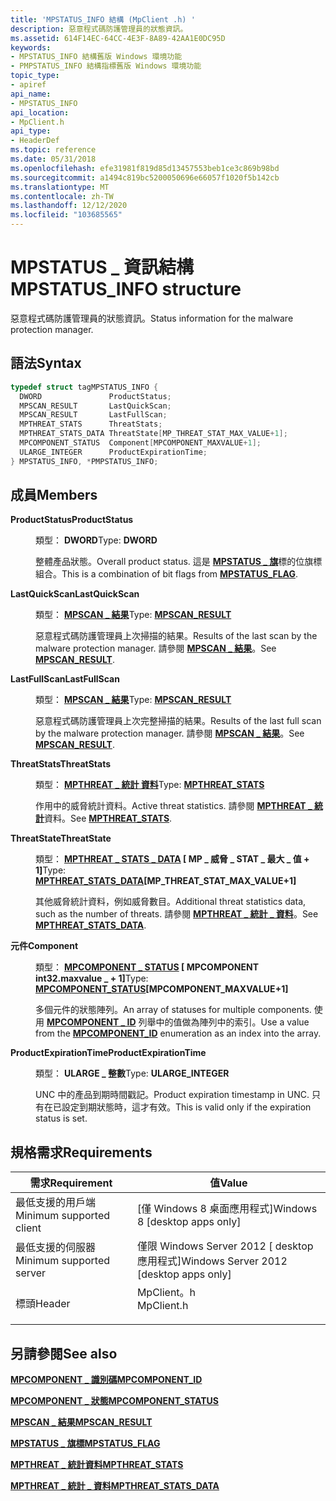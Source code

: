 ```yaml
---
title: 'MPSTATUS_INFO 結構 (MpClient .h) '
description: 惡意程式碼防護管理員的狀態資訊。
ms.assetid: 614F14EC-64CC-4E3F-8A89-42AA1E0DC95D
keywords:
- MPSTATUS_INFO 結構舊版 Windows 環境功能
- PMPSTATUS_INFO 結構指標舊版 Windows 環境功能
topic_type:
- apiref
api_name:
- MPSTATUS_INFO
api_location:
- MpClient.h
api_type:
- HeaderDef
ms.topic: reference
ms.date: 05/31/2018
ms.openlocfilehash: efe31981f819d85d13457553beb1ce3c869b98bd
ms.sourcegitcommit: a1494c819bc5200050696e66057f1020f5b142cb
ms.translationtype: MT
ms.contentlocale: zh-TW
ms.lasthandoff: 12/12/2020
ms.locfileid: "103685565"
---
```

# <a name="mpstatus_info-structure"></a><span data-ttu-id="04644-105">MPSTATUS \_ 資訊結構</span><span class="sxs-lookup"><span data-stu-id="04644-105">MPSTATUS\_INFO structure</span></span>

<span data-ttu-id="04644-106">惡意程式碼防護管理員的狀態資訊。</span><span class="sxs-lookup"><span data-stu-id="04644-106">Status information for the malware protection manager.</span></span>

## <a name="syntax"></a><span data-ttu-id="04644-107">語法</span><span class="sxs-lookup"><span data-stu-id="04644-107">Syntax</span></span>


```C++
typedef struct tagMPSTATUS_INFO {
  DWORD               ProductStatus;
  MPSCAN_RESULT       LastQuickScan;
  MPSCAN_RESULT       LastFullScan;
  MPTHREAT_STATS      ThreatStats;
  MPTHREAT_STATS_DATA ThreatState[MP_THREAT_STAT_MAX_VALUE+1];
  MPCOMPONENT_STATUS  Component[MPCOMPONENT_MAXVALUE+1];
  ULARGE_INTEGER      ProductExpirationTime;
} MPSTATUS_INFO, *PMPSTATUS_INFO;
```



## <a name="members"></a><span data-ttu-id="04644-108">成員</span><span class="sxs-lookup"><span data-stu-id="04644-108">Members</span></span>

<dl> <dt>

<span data-ttu-id="04644-109">**ProductStatus**</span><span class="sxs-lookup"><span data-stu-id="04644-109">**ProductStatus**</span></span>
</dt> <dd>

<span data-ttu-id="04644-110">類型： **DWORD**</span><span class="sxs-lookup"><span data-stu-id="04644-110">Type: **DWORD**</span></span>

</dd> <dd>

<span data-ttu-id="04644-111">整體產品狀態。</span><span class="sxs-lookup"><span data-stu-id="04644-111">Overall product status.</span></span> <span data-ttu-id="04644-112">這是 [**MPSTATUS \_ 旗**](mpstatus-flag.md)標的位旗標組合。</span><span class="sxs-lookup"><span data-stu-id="04644-112">This is a combination of bit flags from [**MPSTATUS\_FLAG**](mpstatus-flag.md).</span></span>

</dd> <dt>

<span data-ttu-id="04644-113">**LastQuickScan**</span><span class="sxs-lookup"><span data-stu-id="04644-113">**LastQuickScan**</span></span>
</dt> <dd>

<span data-ttu-id="04644-114">類型： **[ **MPSCAN \_ 結果**](mpscan-result.md)**</span><span class="sxs-lookup"><span data-stu-id="04644-114">Type: **[**MPSCAN\_RESULT**](mpscan-result.md)**</span></span>

</dd> <dd>

<span data-ttu-id="04644-115">惡意程式碼防護管理員上次掃描的結果。</span><span class="sxs-lookup"><span data-stu-id="04644-115">Results of the last scan by the malware protection manager.</span></span> <span data-ttu-id="04644-116">請參閱 [**MPSCAN \_ 結果**](mpscan-result.md)。</span><span class="sxs-lookup"><span data-stu-id="04644-116">See [**MPSCAN\_RESULT**](mpscan-result.md).</span></span>

</dd> <dt>

<span data-ttu-id="04644-117">**LastFullScan**</span><span class="sxs-lookup"><span data-stu-id="04644-117">**LastFullScan**</span></span>
</dt> <dd>

<span data-ttu-id="04644-118">類型： **[ **MPSCAN \_ 結果**](mpscan-result.md)**</span><span class="sxs-lookup"><span data-stu-id="04644-118">Type: **[**MPSCAN\_RESULT**](mpscan-result.md)**</span></span>

</dd> <dd>

<span data-ttu-id="04644-119">惡意程式碼防護管理員上次完整掃描的結果。</span><span class="sxs-lookup"><span data-stu-id="04644-119">Results of the last full scan by the malware protection manager.</span></span> <span data-ttu-id="04644-120">請參閱 [**MPSCAN \_ 結果**](mpscan-result.md)。</span><span class="sxs-lookup"><span data-stu-id="04644-120">See [**MPSCAN\_RESULT**](mpscan-result.md).</span></span>

</dd> <dt>

<span data-ttu-id="04644-121">**ThreatStats**</span><span class="sxs-lookup"><span data-stu-id="04644-121">**ThreatStats**</span></span>
</dt> <dd>

<span data-ttu-id="04644-122">類型： **[ **MPTHREAT \_ 統計** 資料](mpthreat-stats.md)**</span><span class="sxs-lookup"><span data-stu-id="04644-122">Type: **[**MPTHREAT\_STATS**](mpthreat-stats.md)**</span></span>

</dd> <dd>

<span data-ttu-id="04644-123">作用中的威脅統計資料。</span><span class="sxs-lookup"><span data-stu-id="04644-123">Active threat statistics.</span></span> <span data-ttu-id="04644-124">請參閱 [**MPTHREAT \_ 統計**](mpthreat-stats.md)資料。</span><span class="sxs-lookup"><span data-stu-id="04644-124">See [**MPTHREAT\_STATS**](mpthreat-stats.md).</span></span>

</dd> <dt>

<span data-ttu-id="04644-125">**ThreatState**</span><span class="sxs-lookup"><span data-stu-id="04644-125">**ThreatState**</span></span>
</dt> <dd>

<span data-ttu-id="04644-126">類型： **[**MPTHREAT \_ STATS \_ DATA**](mpthreat-stats-data.md) \[ MP \_ 威脅 \_ STAT \_ 最大 \_ 值 + 1\]**</span><span class="sxs-lookup"><span data-stu-id="04644-126">Type: **[**MPTHREAT\_STATS\_DATA**](mpthreat-stats-data.md)\[MP\_THREAT\_STAT\_MAX\_VALUE+1\]**</span></span>

</dd> <dd>

<span data-ttu-id="04644-127">其他威脅統計資料，例如威脅數目。</span><span class="sxs-lookup"><span data-stu-id="04644-127">Additional threat statistics data, such as the number of threats.</span></span> <span data-ttu-id="04644-128">請參閱 [**MPTHREAT \_ 統計 \_ 資料**](mpthreat-stats-data.md)。</span><span class="sxs-lookup"><span data-stu-id="04644-128">See [**MPTHREAT\_STATS\_DATA**](mpthreat-stats-data.md).</span></span>

</dd> <dt>

<span data-ttu-id="04644-129">**元件**</span><span class="sxs-lookup"><span data-stu-id="04644-129">**Component**</span></span>
</dt> <dd>

<span data-ttu-id="04644-130">類型： **[**MPCOMPONENT \_ STATUS**](mpcomponent-status.md) \[ MPCOMPONENT int32.maxvalue \_ + 1\]**</span><span class="sxs-lookup"><span data-stu-id="04644-130">Type: **[**MPCOMPONENT\_STATUS**](mpcomponent-status.md)\[MPCOMPONENT\_MAXVALUE+1\]**</span></span>

</dd> <dd>

<span data-ttu-id="04644-131">多個元件的狀態陣列。</span><span class="sxs-lookup"><span data-stu-id="04644-131">An array of statuses for multiple components.</span></span> <span data-ttu-id="04644-132">使用 [**MPCOMPONENT \_ ID**](mpcomponent-id.md) 列舉中的值做為陣列中的索引。</span><span class="sxs-lookup"><span data-stu-id="04644-132">Use a value from the [**MPCOMPONENT\_ID**](mpcomponent-id.md) enumeration as an index into the array.</span></span>

</dd> <dt>

<span data-ttu-id="04644-133">**ProductExpirationTime**</span><span class="sxs-lookup"><span data-stu-id="04644-133">**ProductExpirationTime**</span></span>
</dt> <dd>

<span data-ttu-id="04644-134">類型： **ULARGE \_ 整數**</span><span class="sxs-lookup"><span data-stu-id="04644-134">Type: **ULARGE\_INTEGER**</span></span>

</dd> <dd>

<span data-ttu-id="04644-135">UNC 中的產品到期時間戳記。</span><span class="sxs-lookup"><span data-stu-id="04644-135">Product expiration timestamp in UNC.</span></span> <span data-ttu-id="04644-136">只有在已設定到期狀態時，這才有效。</span><span class="sxs-lookup"><span data-stu-id="04644-136">This is valid only if the expiration status is set.</span></span>

</dd> </dl>

## <a name="requirements"></a><span data-ttu-id="04644-137">規格需求</span><span class="sxs-lookup"><span data-stu-id="04644-137">Requirements</span></span>



| <span data-ttu-id="04644-138">需求</span><span class="sxs-lookup"><span data-stu-id="04644-138">Requirement</span></span> | <span data-ttu-id="04644-139">值</span><span class="sxs-lookup"><span data-stu-id="04644-139">Value</span></span> |
|-------------------------------------|---------------------------------------------------------------------------------------|
| <span data-ttu-id="04644-140">最低支援的用戶端</span><span class="sxs-lookup"><span data-stu-id="04644-140">Minimum supported client</span></span><br/> | <span data-ttu-id="04644-141">\[僅 Windows 8 桌面應用程式\]</span><span class="sxs-lookup"><span data-stu-id="04644-141">Windows 8 \[desktop apps only\]</span></span><br/>                                            |
| <span data-ttu-id="04644-142">最低支援的伺服器</span><span class="sxs-lookup"><span data-stu-id="04644-142">Minimum supported server</span></span><br/> | <span data-ttu-id="04644-143">僅限 Windows Server 2012 \[ desktop 應用程式\]</span><span class="sxs-lookup"><span data-stu-id="04644-143">Windows Server 2012 \[desktop apps only\]</span></span><br/>                                  |
| <span data-ttu-id="04644-144">標頭</span><span class="sxs-lookup"><span data-stu-id="04644-144">Header</span></span><br/>                   | <dl> <span data-ttu-id="04644-145"><dt>MpClient。h</dt></span><span class="sxs-lookup"><span data-stu-id="04644-145"><dt>MpClient.h</dt></span></span> </dl> |



## <a name="see-also"></a><span data-ttu-id="04644-146">另請參閱</span><span class="sxs-lookup"><span data-stu-id="04644-146">See also</span></span>

<dl> <dt>

[<span data-ttu-id="04644-147">**MPCOMPONENT \_ 識別碼**</span><span class="sxs-lookup"><span data-stu-id="04644-147">**MPCOMPONENT\_ID**</span></span>](mpcomponent-id.md)
</dt> <dt>

[<span data-ttu-id="04644-148">**MPCOMPONENT \_ 狀態**</span><span class="sxs-lookup"><span data-stu-id="04644-148">**MPCOMPONENT\_STATUS**</span></span>](mpcomponent-status.md)
</dt> <dt>

[<span data-ttu-id="04644-149">**MPSCAN \_ 結果**</span><span class="sxs-lookup"><span data-stu-id="04644-149">**MPSCAN\_RESULT**</span></span>](mpscan-result.md)
</dt> <dt>

[<span data-ttu-id="04644-150">**MPSTATUS \_ 旗標**</span><span class="sxs-lookup"><span data-stu-id="04644-150">**MPSTATUS\_FLAG**</span></span>](mpstatus-flag.md)
</dt> <dt>

[<span data-ttu-id="04644-151">**MPTHREAT \_ 統計資料**</span><span class="sxs-lookup"><span data-stu-id="04644-151">**MPTHREAT\_STATS**</span></span>](mpthreat-stats.md)
</dt> <dt>

[<span data-ttu-id="04644-152">**MPTHREAT \_ 統計 \_ 資料**</span><span class="sxs-lookup"><span data-stu-id="04644-152">**MPTHREAT\_STATS\_DATA**</span></span>](mpthreat-stats-data.md)
</dt> </dl>

 

 





